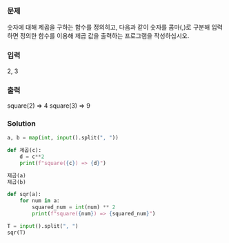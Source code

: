 ### 문제
숫자에 대해 제곱을 구하는 함수를 정의히고, 다음과 같이 숫자를 콤마(,)로 구분해 입력하면
정의한 함수를 이용해 제곱 값을 출력하는 프로그램을 작성하십시오.

### 입력
2, 3

### 출력
square(2) => 4
square(3) => 9

### Solution
```python
a, b = map(int, input().split(", "))

def 제곱(c):
    d = c**2
    print(f"square({c}) => {d}")

제곱(a)
제곱(b)
```
```python
def sqr(a):
    for num in a:
        squared_num = int(num) ** 2
        print(f"square({num}) => {squared_num}")

T = input().split(", ")
sqr(T)
```
